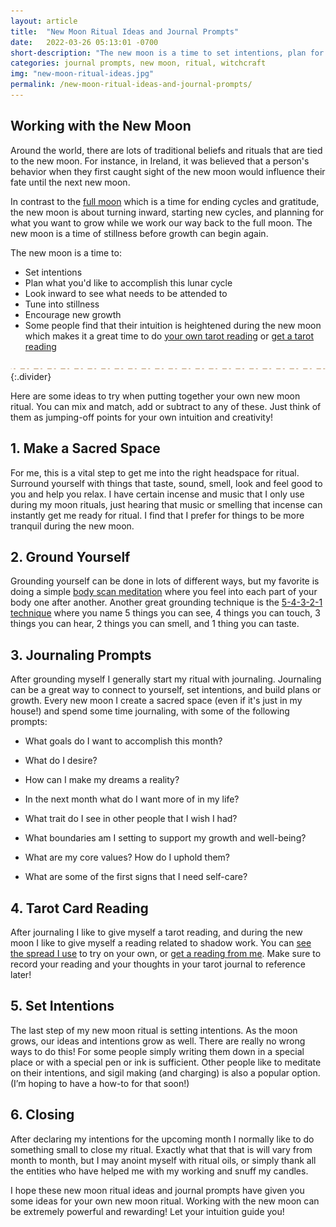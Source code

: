 ```yaml
---
layout: article
title:  "New Moon Ritual Ideas and Journal Prompts"
date:   2022-03-26 05:13:01 -0700
short-description: "The new moon is a time to set intentions, plan for your upcoming month, and also to honor this time of stillness and turn inward."
categories: journal prompts, new moon, ritual, witchcraft
img: "new-moon-ritual-ideas.jpg"
permalink: /new-moon-ritual-ideas-and-journal-prompts/
---
```

## Working with the New Moon
Around the world, there are lots of traditional beliefs and rituals that are tied to the new moon. For instance, in Ireland, it was believed that a person's behavior when they first caught sight of the new moon would influence their fate until the next new moon.

In contrast to the [full moon](/full-moon-ritual-ideas-and-journal-prompts/) which is a time for ending cycles and gratitude, the new moon is about turning inward, starting new cycles, and planning for what you want to grow while we work our way back to the full moon. The new moon is a time of stillness before growth can begin again.

The new moon is a time to:
* Set intentions
* Plan what you'd like to accomplish this lunar cycle
* Look inward to see what needs to be attended to
* Tune into stillness
* Encourage new growth
* Some people find that their intuition is heightened during the new moon which makes it a great time to do [your own tarot reading](/free-tarot-spreads/full-moon-tarot-spread) or [get a tarot reading](https://shop.arabellascraft.com/l/MonthAheadTarotReading)

![](/assets/img/divider.svg){:.divider}

Here are some ideas to try when putting together your own new moon ritual. You can mix and match, add or subtract to any of these. Just think of them as jumping-off points for your own intuition and creativity!

## 1. Make a Sacred Space
For me, this is a vital step to get me into the right headspace for ritual. Surround yourself with things that taste, sound, smell, look and feel good to you and help you relax. I have certain incense and music that I only use during my moon rituals, just hearing that music or smelling that incense can instantly get me ready for ritual. I find that I prefer for things to be more tranquil during the new moon.

## 2. Ground Yourself
Grounding yourself can be done in lots of different ways, but my favorite is doing a simple [body scan meditation](https://stopbreathethink.com/anxiety/body-scan/) where you feel into each part of your body one after another. Another great grounding technique is the [5-4-3-2-1 technique](https://www.mondaycampaigns.org/wp-content/uploads/2021/06/destress-monday-infographic-54321-grounding-technique.png) where you name 5 things you can see, 4 things you can touch, 3 things you can hear, 2 things you can smell, and 1 thing you can taste.

## 3. Journaling Prompts
After grounding myself I generally start my ritual with journaling. Journaling can be a great way to connect to yourself, set intentions, and build plans or growth. Every new moon I create a sacred space (even if it's just in my house!) and spend some time journaling, with some of the following prompts:

* What goals do I want to accomplish this month?
* What do I desire?
* How can I make my dreams a reality?
* In the next month what do I want more of in my life?
* What trait do I see in other people that I wish I had?

* What boundaries am I setting to support my growth and well-being?
* What are my core values? How do I uphold them?
* What are some of the first signs that I need self-care?

## 4. Tarot Card Reading
After journaling I like to give myself a tarot reading, and during the new moon I like to give myself a reading related to shadow work. You can [see the spread I use](/free-tarot-spreads/full-moon-tarot-spread) to try on your own, or [get a reading from me](https://shop.arabellascraft.com/l/MonthAheadTarotReading). Make sure to record your reading and your thoughts in your tarot journal to reference later!

## 5. Set Intentions
The last step of my new moon ritual is setting intentions. As the  moon grows, our ideas and intentions grow as well. There are really no  wrong ways to do this! For some people simply writing them down in a  special place or with a special pen or ink is sufficient. Other people  like to meditate on their intentions, and sigil making (and charging)  is also a popular option. (I’m hoping to have a how-to for that soon!)

## 6. Closing
After declaring my intentions for the upcoming month I normally like to do something small to close my ritual. Exactly what that that is will vary from month to month, but I may anoint myself with ritual oils, or simply thank all the entities who have helped me with my working and snuff my candles.

I hope these new moon ritual ideas and journal prompts have given you some ideas for your own new moon ritual. Working with the new moon can be extremely powerful and rewarding! Let your intuition guide you!
